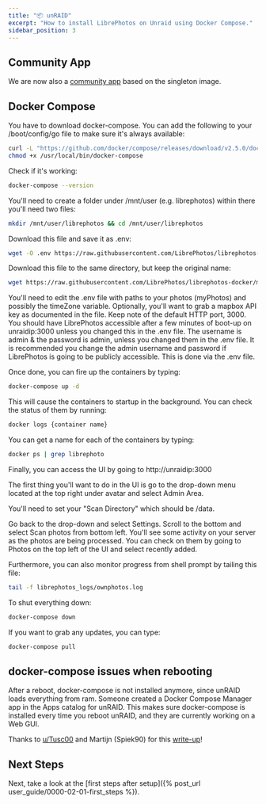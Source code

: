 ```yaml
---
title: "📦 unRAID"
excerpt: "How to install LibrePhotos on Unraid using Docker Compose."
sidebar_position: 3
---
```


## Community App

We are now also a [community app](https://unraid.net/community/apps?q=LibrePhotos#r) based on the singleton image.

## Docker Compose

You have to download docker-compose. You can add the following to your /boot/config/go file to make sure it's always available:

```bash
curl -L "https://github.com/docker/compose/releases/download/v2.5.0/docker-compose-$(uname -s)-$(uname -m)" -o /usr/local/bin/docker-compose
chmod +x /usr/local/bin/docker-compose
```

Check if it's working:

```bash
docker-compose --version
```

You'll need to create a folder under /mnt/user (e.g. librephotos) within there you'll need two files:

```bash
mkdir /mnt/user/librephotos && cd /mnt/user/librephotos
```

Download this file and save it as .env:

```bash
wget -O .env https://raw.githubusercontent.com/LibrePhotos/librephotos-docker/main/librephotos.env
```

​Download this file to the same directory, but keep the original name:

```bash
wget https://raw.githubusercontent.com/LibrePhotos/librephotos-docker/main/docker-compose.yml
```

You'll need to edit the .env file with paths to your photos (myPhotos) and possibly the timeZone variable. Optionally, you'll want to grab a mapbox API key as documented in the file. Keep note of the default HTTP port, 3000.
You should have LibrePhotos accessible after a few minutes of boot-up on unraidip:3000 unless you changed this in the .env file. The username is admin & the password is admin, unless you changed them in the .env file. It is recommended you change the admin username and password if LibrePhotos is going to be publicly accessible. This is done via the .env file.

​Once done, you can fire up the containers by typing:

```bash
docker-compose up -d
```

This will cause the containers to startup in the background. You can check the status of them by running:

```bash
docker logs {container name}
```

You can get a name for each of the containers by typing:

```bash
docker ps | grep librephoto
```

Finally, you can access the UI by going to http://unraidip:3000

The first thing you'll want to do in the UI is go to the drop-down menu located at the top right under avatar and select Admin Area.

You'll need to set your "Scan Directory" which should be /data.

Go back to the drop-down and select Settings. Scroll to the bottom and select Scan photos from bottom left. You'll see some activity on your server as the photos are being processed. You can check on them by going to Photos on the top left of the UI and select recently added.
​

Furthermore, you can also monitor progress from shell prompt by tailing this file:

```bash
tail -f librephotos_logs/ownphotos.log
```

To shut everything down:

```bash
docker-compose down
```

If you want to grab any updates, you can type:

```bash
docker-compose pull
```

## docker-compose issues when rebooting

After a reboot, docker-compose is not installed anymore, since unRAID loads everything from ram. Someone created a Docker Compose Manager app in the Apps catalog for unRAID. This makes sure docker-compose is installed every time you reboot unRAID, and they are currently working on a Web GUI.

Thanks to [u/Tusc00](https://old.reddit.com/user/Tusc00) and Martijn (Spiek90) for this [write-up](https://old.reddit.com/r/unRAID/comments/knaniy/librephotos/goeyy4l/)!

## Next Steps

Next, take a look at the [first steps after setup]({% post_url user_guide/0000-02-01-first_steps %}).
